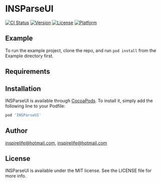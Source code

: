 # INSParseUI

[![CI Status](https://img.shields.io/travis/inspirelife@hotmail.com/INSParseUI.svg?style=flat)](https://travis-ci.org/inspirelife@hotmail.com/INSParseUI)
[![Version](https://img.shields.io/cocoapods/v/INSParseUI.svg?style=flat)](https://cocoapods.org/pods/INSParseUI)
[![License](https://img.shields.io/cocoapods/l/INSParseUI.svg?style=flat)](https://cocoapods.org/pods/INSParseUI)
[![Platform](https://img.shields.io/cocoapods/p/INSParseUI.svg?style=flat)](https://cocoapods.org/pods/INSParseUI)

## Example

To run the example project, clone the repo, and run `pod install` from the Example directory first.

## Requirements

## Installation

INSParseUI is available through [CocoaPods](https://cocoapods.org). To install
it, simply add the following line to your Podfile:

```ruby
pod 'INSParseUI'
```

## Author

inspirelife@hotmail.com, inspirelife@hotmail.com

## License

INSParseUI is available under the MIT license. See the LICENSE file for more info.
